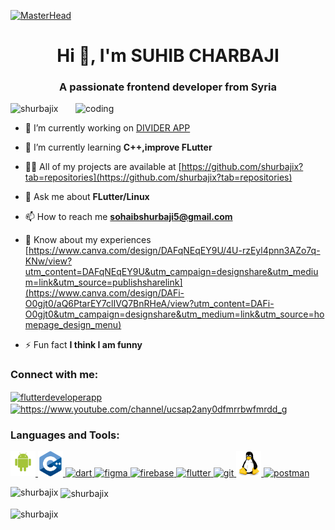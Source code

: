 [![MasterHead](https://blog.codemagic.io/uploads/covers/codemagic-blog-header-flutter-2.png)](https://rishavchanda.io)
<h1 align="center">Hi 👋, I'm SUHIB CHARBAJI</h1>
<h3 align="center">A passionate frontend developer from Syria</h3>
<img align="right" alt="coding" width="400" src="https://cdn.dribbble.com/users/2401141/screenshots/5487982/developers-gif-showcase.gif">

<p align="left"> <img src="https://komarev.com/ghpvc/?username=shurbajix&label=Profile%20views&color=0e75b6&style=flat" alt="shurbajix" /> </p>

- 🔭 I’m currently working on [DIVIDER APP](https://github.com/shurbajix/DividerApp)

- 🌱 I’m currently learning **C++,improve FLutter**

- 👨‍💻 All of my projects are available at [https://github.com/shurbajix?tab=repositories](https://github.com/shurbajix?tab=repositories)

- 💬 Ask me about **FLutter/Linux**

- 📫 How to reach me **sohaibshurbaji5@gmail.com**

- 📄 Know about my experiences [https://www.canva.com/design/DAFqNEqEY9U/4U-rzEyl4pnn3AZo7q-KNw/view?utm_content=DAFqNEqEY9U&utm_campaign=designshare&utm_medium=link&utm_source=publishsharelink](https://www.canva.com/design/DAFi-O0gjt0/aQ6PtarEY7clIVQ7BnRHeA/view?utm_content=DAFi-O0gjt0&utm_campaign=designshare&utm_medium=link&utm_source=homepage_design_menu)

- ⚡ Fun fact **I think I am funny**

<h3 align="left">Connect with me:</h3>
<p align="left">
<a href="https://instagram.com/flutterdeveloperapp" target="blank"><img align="center" src="https://raw.githubusercontent.com/rahuldkjain/github-profile-readme-generator/master/src/images/icons/Social/instagram.svg" alt="flutterdeveloperapp" height="30" width="40" /></a>
<a href="https://www.youtube.com/c/https://www.youtube.com/channel/ucsap2any0dfmrrbwfmrdd_g" target="blank"><img align="center" src="https://raw.githubusercontent.com/rahuldkjain/github-profile-readme-generator/master/src/images/icons/Social/youtube.svg" alt="https://www.youtube.com/channel/ucsap2any0dfmrrbwfmrdd_g" height="30" width="40" /></a>
</p>

<h3 align="left">Languages and Tools:</h3>
<p align="left"> <a href="https://developer.android.com" target="_blank" rel="noreferrer"> <img src="https://raw.githubusercontent.com/devicons/devicon/master/icons/android/android-original-wordmark.svg" alt="android" width="40" height="40"/> </a> <a href="https://www.w3schools.com/cpp/" target="_blank" rel="noreferrer"> <img src="https://raw.githubusercontent.com/devicons/devicon/master/icons/cplusplus/cplusplus-original.svg" alt="cplusplus" width="40" height="40"/> </a> <a href="https://dart.dev" target="_blank" rel="noreferrer"> <img src="https://www.vectorlogo.zone/logos/dartlang/dartlang-icon.svg" alt="dart" width="40" height="40"/> </a> <a href="https://www.figma.com/" target="_blank" rel="noreferrer"> <img src="https://www.vectorlogo.zone/logos/figma/figma-icon.svg" alt="figma" width="40" height="40"/> </a> <a href="https://firebase.google.com/" target="_blank" rel="noreferrer"> <img src="https://www.vectorlogo.zone/logos/firebase/firebase-icon.svg" alt="firebase" width="40" height="40"/> </a> <a href="https://flutter.dev" target="_blank" rel="noreferrer"> <img src="https://www.vectorlogo.zone/logos/flutterio/flutterio-icon.svg" alt="flutter" width="40" height="40"/> </a> <a href="https://git-scm.com/" target="_blank" rel="noreferrer"> <img src="https://www.vectorlogo.zone/logos/git-scm/git-scm-icon.svg" alt="git" width="40" height="40"/> </a> <a href="https://www.linux.org/" target="_blank" rel="noreferrer"> <img src="https://raw.githubusercontent.com/devicons/devicon/master/icons/linux/linux-original.svg" alt="linux" width="40" height="40"/> </a> <a href="https://postman.com" target="_blank" rel="noreferrer"> <img src="https://www.vectorlogo.zone/logos/getpostman/getpostman-icon.svg" alt="postman" width="40" height="40"/> </a> </p>

<p><img align="left" src="https://github-readme-stats.vercel.app/api/top-langs?username=shurbajix&show_icons=true&locale=en&layout=compact" alt="shurbajix" /></p>

<p>&nbsp;<img align="center" src="https://github-readme-stats.vercel.app/api?username=shurbajix&show_icons=true&locale=en" alt="shurbajix" /></p>

<p><img align="center" src="https://github-readme-streak-stats.herokuapp.com/?user=shurbajix&" alt="shurbajix" /></p>

